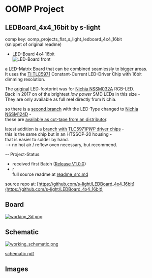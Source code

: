 # OOMP Project  
## LEDBoard_4x4_16bit  by s-light  
  
oomp key: oomp_projects_flat_s_light_ledboard_4x4_16bit  
(snippet of original readme)  
  
<!--lint disable maximum-line-length-->  
<!--lint disable list-item-spacing-->  
<!--lint disable list-item-indent-->  
  
- LED-Board 4x4 16bit  
![LED-Board front](./export/3d/LEDBoard_4x4_16bit_3d_rendering.png)  
  
a LED-Matrix Board that can be combined seamlessly to bigger areas.    
It uses the [TI TLC5971](http://www.ti.com/product/TLC5971) Constant-Current LED-Driver Chip with 16bit dimming resolution.    
  
The [original](https://github.com/s-light/LEDBoard_4x4_16bit/tree/Nichia_NSSM032A) LED-footprint was for [Nichia NSSM032A](http://www.nichia.co.jp/en/product/led_product_data.html?type=%27NSSM032A%27) RGB-LED.  
Back in 2017 on of the brightest *low power* SMD LEDs in this size -  
They are only available as full reel directly from Nichia.  
  
so there is a [second branch](https://github.com/s-light/LEDBoard_4x4_16bit/tree/Nichia_NSSM124D) with the LED-Type changed to [Nichia NSSM124D](http://www.nichia.co.jp/en/product/led_product_data.html?type=%27NSSM124D%27) -  
these are [available as cut-tape from an distributor](http://www.leds.de/en/Ordinary-LEDs/SMD-LEDs/Nichia-SMD-LED-RGB-NSSM124DT.html).  
  
latest addition is a [branch with TLC5971*PWP* driver chips](https://github.com/s-light/LEDBoard_4x4_16bit/tree/TLC5971PWP) -  
this is the same chip but in an HTSSOP-20 housing -  
that is easier to solder by hand.  
--> no hot air / reflow oven necessary, but recommend.  
  
-- Project-Status  
- received first Batch ([Release V1.0.0](https://github.com/s-light/LEDBoard_4x4_16bit/releases/tag/v1.0))  
- r  
  full source readme at [readme_src.md](readme_src.md)  
  
source repo at: [https://github.com/s-light/LEDBoard_4x4_16bit](https://github.com/s-light/LEDBoard_4x4_16bit)  
## Board  
  
[![working_3d.png](working_3d_600.png)](working_3d.png)  
## Schematic  
  
[![working_schematic.png](working_schematic_600.png)](working_schematic.png)  
  
[schematic pdf](working_schematic.pdf)  
## Images  
